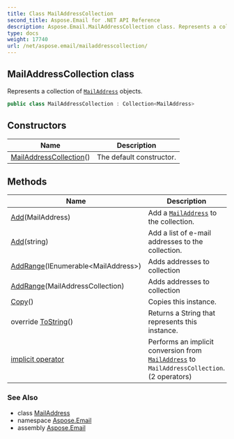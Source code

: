 ```yaml
---
title: Class MailAddressCollection
second_title: Aspose.Email for .NET API Reference
description: Aspose.Email.MailAddressCollection class. Represents a collection of MailAddress objects
type: docs
weight: 17740
url: /net/aspose.email/mailaddresscollection/
---
```

## MailAddressCollection class

Represents a collection of [`MailAddress`](../mailaddress/) objects.

```csharp
public class MailAddressCollection : Collection<MailAddress>
```

## Constructors

| Name | Description |
| --- | --- |
| [MailAddressCollection](mailaddresscollection/)() | The default constructor. |

## Methods

| Name | Description |
| --- | --- |
| [Add](../../aspose.email/mailaddresscollection/add/#add)(MailAddress) | Add a [`MailAddress`](../mailaddress/) to the collection. |
| [Add](../../aspose.email/mailaddresscollection/add/#add_2)(string) | Add a list of e-mail addresses to the collection. |
| [AddRange](../../aspose.email/mailaddresscollection/addrange/#addrange_1)(IEnumerable&lt;MailAddress&gt;) | Adds addresses to collection |
| [AddRange](../../aspose.email/mailaddresscollection/addrange/#addrange)(MailAddressCollection) | Adds addresses to collection |
| [Copy](../../aspose.email/mailaddresscollection/copy/)() | Copies this instance. |
| override [ToString](../../aspose.email/mailaddresscollection/tostring/)() | Returns a String that represents this instance. |
| [implicit operator](../../aspose.email/mailaddresscollection/op_implicit/#op_implicit) | Performs an implicit conversion from [`MailAddress`](../mailaddress/) to `MailAddressCollection`. (2 operators) |

### See Also

* class [MailAddress](../mailaddress/)
* namespace [Aspose.Email](../../aspose.email/)
* assembly [Aspose.Email](../../)


